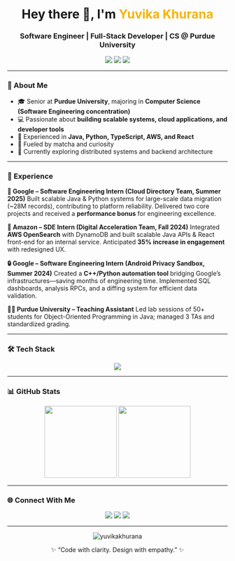 <h1 align="center">Hey there 👋, I'm <span style="color:#f4b400">Yuvika Khurana</span></h1>
<h3 align="center">Software Engineer | Full-Stack Developer | CS @ Purdue University</h3>

<p align="center">
  <a href="https://yuvikakhurana.com" target="_blank"><img src="https://img.shields.io/badge/Portfolio-000000?style=flat&logo=About.me&logoColor=white" /></a>
  <a href="https://www.linkedin.com/in/yuvika-khurana" target="_blank"><img src="https://img.shields.io/badge/LinkedIn-0077B5?style=flat&logo=linkedin&logoColor=white" /></a>
  <a href="mailto:ykhuran@purdue.edu"><img src="https://img.shields.io/badge/Email-D14836?style=flat&logo=gmail&logoColor=white" /></a>
</p>

---

### 🌟 About Me

* 🎓 Senior at **Purdue University**, majoring in **Computer Science (Software Engineering concentration)**
* 💻 Passionate about **building scalable systems, cloud applications, and developer tools**
* 🧠 Experienced in **Java, Python, TypeScript, AWS, and React**
* 🍵 Fueled by matcha and curiosity
* 🌱 Currently exploring distributed systems and backend architecture

---

### 💼 Experience

**💠 Google – Software Engineering Intern (Cloud Directory Team, Summer 2025)**
Built scalable Java & Python systems for large-scale data migration (~28M records), contributing to platform reliability.
Delivered two core projects and received a **performance bonus** for engineering excellence.

**🧩 Amazon – SDE Intern (Digital Acceleration Team, Fall 2024)**
Integrated **AWS OpenSearch** with DynamoDB and built scalable Java APIs & React front-end for an internal service.
Anticipated **35% increase in engagement** with redesigned UX.

**🔒 Google – Software Engineering Intern (Android Privacy Sandbox, Summer 2024)**
Created a **C++/Python automation tool** bridging Google’s infrastructures—saving months of engineering time.
Implemented SQL dashboards, analysis RPCs, and a diffing system for efficient data validation.

**👩‍🏫 Purdue University – Teaching Assistant**
Led lab sessions of 50+ students for Object-Oriented Programming in Java; managed 3 TAs and standardized grading.

---

### 🛠️ Tech Stack

<p align="center">
  <img src="https://skillicons.dev/icons?i=java,python,cpp,react,typescript,javascript,aws,nodejs,express,mongodb,git,linux" />
</p>

---

### 📊 GitHub Stats

<p align="center">
  <img height="165" src="https://github-readme-stats.vercel.app/api?username=yuvikakhurana&show_icons=true&theme=radical" />
  <img height="165" src="https://github-readme-stats.vercel.app/api/top-langs/?username=yuvikakhurana&layout=compact&theme=radical" />
</p>

---

### 🌐 Connect With Me

<p align="center">
  <a href="https://yuvikakhurana.com"><img src="https://img.shields.io/badge/Website-000000?style=for-the-badge&logo=About.me&logoColor=white" /></a>
  <a href="https://www.linkedin.com/in/yuvika-khurana"><img src="https://img.shields.io/badge/LinkedIn-0077B5?style=for-the-badge&logo=linkedin&logoColor=white" /></a>
  <a href="mailto:ykhuran@purdue.edu"><img src="https://img.shields.io/badge/Email-D14836?style=for-the-badge&logo=gmail&logoColor=white" /></a>
</p>

---

<p align="center">
  <img src="https://komarev.com/ghpvc/?username=yuvikakhurana&label=Profile%20Views&color=0e75b6&style=flat" alt="yuvikakhurana" />  
</p>

<p align="center">✨ “Code with clarity. Design with empathy.” ✨</p>
